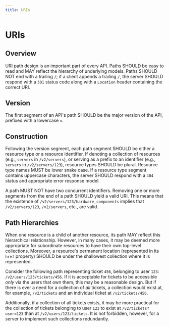 ```yaml
---
title: URIs
---
```


# URIs

## Overview

URI path design is an important part of every API. Paths SHOULD be easy to read and MAY reflect the hierarchy of
underlying models. Paths SHOULD NOT end with a trailing `/`; if a client appends a trailing `/`, the server SHOULD
respond with a `301` status code along with a `Location` header containing the correct URI.

## Version

The first segment of an API's path SHOULD be the major version of the API, prefixed with a lowercase `v`.

## Construction

Following the version segment, each path segment SHOULD be either a resource type or a resource identifier. If denoting
a collection of resources (e.g., `servers` in `/v2/servers`), or serving as a prefix to an identifier (e.g., `servers`
in `/v2/servers/123`), resource types SHOULD be plural. Resource type names MUST be lower snake case. If a resource
type segment contains uppercase characters, the server SHOULD respond with a `404` status and appropriate error response
model.

A path MUST NOT have two concurrent identifiers. Removing one or more segments from the end of a path SHOULD yield a
valid URI. This means that the existence of `/v2/servers/123/hardware_components` implies that `/v2/servers/123`,
`/v2/servers`, etc., are valid.

## Path Hierarchies

When one resource is a child of another resource, its path MAY reflect this hierarchical relationship. However, in many
cases, it may be deemed more appropriate for subordinate resources to have their own top-level collections. Moreover,
a resource's permanent location (represented in its `href` property) SHOULD be under the shallowest collection where it
is represented.

Consider the following path representing ticket `456`, belonging to user `123`: `/v2/users/123/tickets/456`. If it is
acceptable for tickets to be accessible _only_ via the users that own them, this may be a reasonable design. But if
there is ever a need for a collection of _all_ tickets, a collection would exist at, for example, `/v2/tickets` and an
individual ticket at `/v2/tickets/456`.

Additionally, if a collection of all tickets exists, it may be more practical for the collection of tickets belonging to
user `123` to exist at `/v2/tickets?user=123` than at `/v2/users/123/tickets`. It is not forbidden, however, for a
server to implement such collections redundantly.